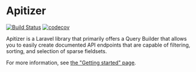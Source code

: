 # Apitizer

[![Build Status](https://travis-ci.org/drtheuns/apitizer_php.svg?branch=master)](https://travis-ci.org/drtheuns/apitizer_php)
[![codecov](https://codecov.io/gh/drtheuns/apitizer_php/branch/master/graph/badge.svg)](https://codecov.io/gh/drtheuns/apitizer_php)

Apitizer is a Laravel library that primarily offers a Query Builder that allows
you to easily create documented API endpoints that are capable of filtering,
sorting, and selection of sparse fieldsets.

For more information, see [the "Getting started" page](https://drtheuns.github.io/apitizer_php/index).
